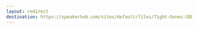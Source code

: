 ```yaml
---
layout: redirect
destination: https://speakerhub.com/sites/default/files/Tight-Genes-SDD.pdf
---
```

